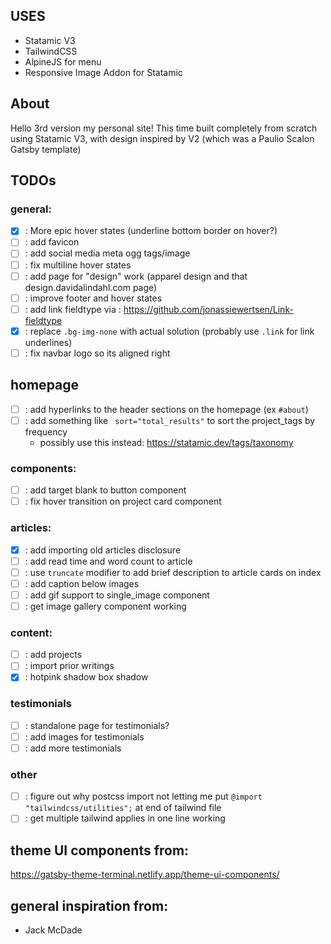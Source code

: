 ## USES
- Statamic V3
- TailwindCSS
- AlpineJS for menu
- Responsive Image Addon for Statamic

## About
Hello 3rd version my personal site! This time built completely from scratch using Statamic V3, with design inspired by V2 (which was a Paulio Scalon Gatsby template)

## TODOs

### general:
- [x] : More epic hover states (underline bottom border on hover?)
- [ ] : add favicon
- [ ] : add social media meta ogg tags/image
- [ ] : fix multiline hover states
- [ ] : add page for "design" work (apparel design and that design.davidalindahl.com page)
- [ ] : improve footer and hover states
- [ ] : add link fieldtype via : https://github.com/jonassiewertsen/Link-fieldtype
- [x] : replace `.bg-img-none` with actual solution (probably use `.link` for link underlines)
- [ ] : fix navbar logo so its aligned right

## homepage
- [ ] : add hyperlinks to the header sections on the homepage (ex `#about`)
- [ ] : add something like ` sort="total_results"` to sort the project_tags by frequency
  - possibly use this instead: https://statamic.dev/tags/taxonomy

### components:
- [ ] : add target blank to button component
- [ ] : fix hover transition on project card component

### articles: 
- [x] : add importing old articles disclosure
- [ ] : add read time and word count to article
- [ ] : use `truncate` modifier to add brief description to article cards on index
- [ ] : add caption below images
- [ ] : add gif support to single_image component
- [ ] : get image gallery component working

### content:
- [ ] : add projects
- [ ] : import prior writings
- [x] : hotpink shadow box shadow

### testimonials
- [ ] : standalone page for testimonials?
- [ ] : add images for testimonials
- [ ] : add more testimonials

### other
- [ ] : figure out why postcss import not letting me put `@import "tailwindcss/utilities";` at end of tailwind file
- [ ] : get multiple tailwind applies in one line working

## theme UI components from: 
https://gatsby-theme-terminal.netlify.app/theme-ui-components/

## general inspiration from: 

- Jack McDade
